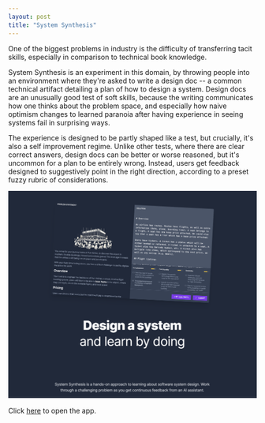 ```yaml
---
layout: post
title: "System Synthesis"
---
```


One of the biggest problems in industry is the difficulty of transferring tacit skills, especially in comparison to technical book knowledge.

System Synthesis is an experiment in this domain, by throwing people into an environment where they're asked to write a design doc -- a common technical artifact detailing a plan of how to design a system. Design docs are an unusually good test of soft skills, because the writing communicates how one thinks about the problem space, and especially how naive optimism changes to learned paranoia after having experience in seeing systems fail in surprising ways.

The experience is designed to be partly shaped like a test, but crucially, it's also a self improvement regime. Unlike other tests, where there are clear correct answers, design docs can be better or worse reasoned, but it's uncommon for a plan to be entirely wrong. Instead, users get feedback designed to suggestively point in the right direction, according to a preset fuzzy rubric of considerations.

<a href="http://systemsynthesis.app">![System Synthesis](/assets/system-synthesis.png)</a>

Click [here](http://systemsynthesis.app) to open the app.
